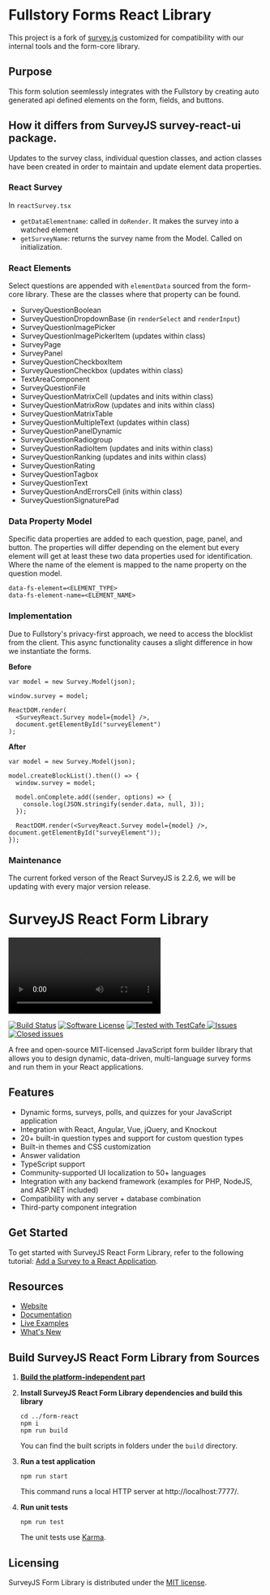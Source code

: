 # Fullstory Forms React Library

This project is a fork of [survey.js](https://github.com/surveyjs/survey-library.git) customized for compatibility with our internal tools and the form-core library.

## Purpose

This form solution seemlessly integrates with the Fullstory by creating auto generated api defined elements on the form, fields, and buttons.

## How it differs from SurveyJS survey-react-ui package.

Updates to the survey class, individual question classes, and action classes have been created in order to maintain and update element data properties.

### React Survey

In `reactSurvey.tsx`

- `getDataElementname`: called in `doRender`. It makes the survey into a watched element
- `getSurveyName`: returns the survey name from the Model. Called on initialization.

### React Elements

Select questions are appended with `elementData` sourced from the form-core library. These are the classes where that property can be found.

- SurveyQuestionBoolean
- SurveyQuestionDropdownBase (in `renderSelect` and `renderInput`)
- SurveyQuestionImagePicker
- SurveyQuestionImagePickerItem (updates within class)
- SurveyPage
- SurveyPanel
- SurveyQuestionCheckboxItem
- SurveyQuestionCheckbox (updates within class)
- TextAreaComponent
- SurveyQuestionFile
- SurveyQuestionMatrixCell (updates and inits within class)
- SurveyQuestionMatrixRow (updates and inits within class)
- SurveyQuestionMatrixTable
- SurveyQuestionMultipleText (updates within class)
- SurveyQuestionPanelDynamic
- SurveyQuestionRadiogroup
- SurveyQuestionRadioItem (updates and inits within class)
- SurveyQuestionRanking (updates and inits within class)
- SurveyQuestionRating
- SurveyQuestionTagbox
- SurveyQuestionText
- SurveyQuestionAndErrorsCell (inits within class)
- SurveyQuestionSignaturePad

### Data Property Model

Specific data properties are added to each question, page, panel, and button. The properties will differ depending on the element but every element will get at least these two data properties used for identification. Where the name of the element is mapped to the name property on the question model.

`data-fs-element=<ELEMENT_TYPE>`  
`data-fs-element-name=<ELEMENT_NAME>`

### Implementation

Due to Fullstory's privacy-first approach, we need to access the blocklist from the client. This async functionality causes a slight difference in how we instantiate the forms.

**Before**

```
var model = new Survey.Model(json);

window.survey = model;

ReactDOM.render(
  <SurveyReact.Survey model={model} />,
  document.getElementById("surveyElement")
);
```

**After**

```
var model = new Survey.Model(json);

model.createBlockList().then(() => {
  window.survey = model;

  model.onComplete.add((sender, options) => {
    console.log(JSON.stringify(sender.data, null, 3));
  });

  ReactDOM.render(<SurveyReact.Survey model={model} />, document.getElementById("surveyElement"));
});
```

### Maintenance

The current forked verson of the React SurveyJS is 2.2.6, we will be updating with every major version release.

# SurveyJS React Form Library

<video src="https://github.com/surveyjs/survey-library/assets/22315929/b24a68bf-d703-4096-835b-752f5f610aa6"></video>

[![Build Status](https://dev.azure.com/SurveyJS/SurveyJS%20Integration%20Tests/_apis/build/status/SurveyJS%20Library?branchName=master)](https://dev.azure.com/SurveyJS/SurveyJS%20Integration%20Tests/_build/latest?definitionId=7&branchName=master)
[![Software License](https://img.shields.io/badge/license-MIT-brightgreen.svg?style=flat)](LICENSE)
<a href="https://github.com/DevExpress/testcafe">
<img alt="Tested with TestCafe" src="https://img.shields.io/badge/tested%20with-TestCafe-2fa4cf.svg">
</a>
<a href="https://github.com/surveyjs/survey-library/issues">
<img alt="Issues" title="Open Issues" src="https://img.shields.io/github/issues/surveyjs/survey-library.svg">
</a>
<a href="https://github.com/surveyjs/survey-library/issues?utf8=%E2%9C%93&q=is%3Aissue+is%3Aclosed+">
<img alt="Closed issues" title="Closed Issues" src="https://img.shields.io/github/issues-closed/surveyjs/survey-library.svg">
</a>

A free and open-source MIT-licensed JavaScript form builder library that allows you to design dynamic, data-driven, multi-language survey forms and run them in your React applications.

## Features

- Dynamic forms, surveys, polls, and quizzes for your JavaScript application
- Integration with React, Angular, Vue, jQuery, and Knockout
- 20+ built-in question types and support for custom question types
- Built-in themes and CSS customization
- Answer validation
- TypeScript support
- Community-supported UI localization to 50+ languages
- Integration with any backend framework (examples for PHP, NodeJS, and ASP.NET included)
- Compatibility with any server + database combination
- Third-party component integration

## Get Started

To get started with SurveyJS React Form Library, refer to the following tutorial: [Add a Survey to a React Application](https://surveyjs.io/Documentation/Library?id=get-started-react).

## Resources

- [Website](https://surveyjs.io/)
- [Documentation](https://surveyjs.io/Documentation/Library)
- [Live Examples](https://surveyjs.io/form-library/examples/nps-question/reactjs)
- [What's New](https://surveyjs.io/WhatsNew)

## Build SurveyJS React Form Library from Sources

1. [**Build the platform-independent part**](../survey-core/README.md#survey-model-platform-independent-part)

1. **Install SurveyJS React Form Library dependencies and build this library**

   ```
   cd ../form-react
   npm i
   npm run build
   ```

   You can find the built scripts in folders under the `build` directory.

1. **Run a test application**

   ```
   npm run start
   ```

   This command runs a local HTTP server at http://localhost:7777/.

1. **Run unit tests**

   ```
   npm run test
   ```

   The unit tests use [Karma](https://karma-runner.github.io/6.3/index.html).

## Licensing

SurveyJS Form Library is distributed under the [MIT license](https://github.com/surveyjs/survey-library/blob/master/LICENSE).
